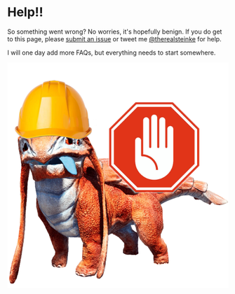 # Help!!

So something went wrong? No worries, it's hopefully benign. If you do get to this page, please [submit an issue](https://github.com/Epiphane/AutoSplitHelper/issues) or tweet me [@therealsteinke](https://twitter.com/therealsteinke) for help.

I will one day add more FAQs, but everything needs to start somewhere.

![helpful-doggo](helpful-doggo.png)
